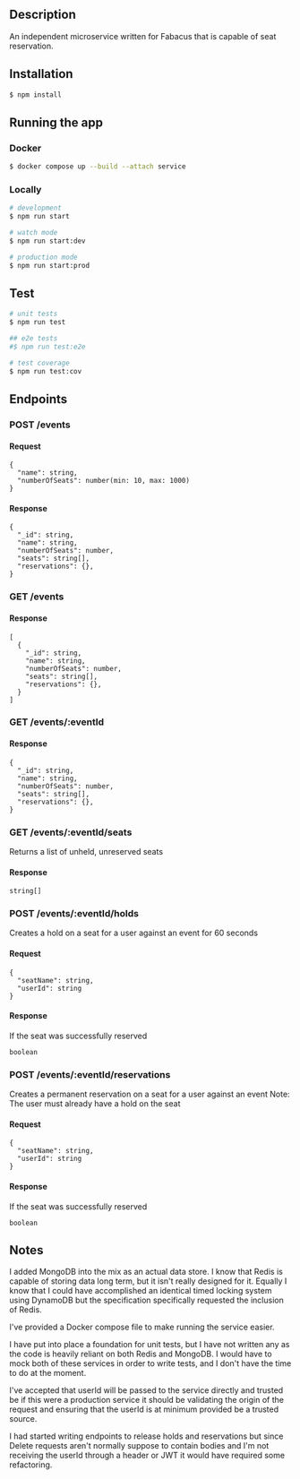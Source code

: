 ## Description

An independent microservice written for Fabacus that is capable of seat reservation.

## Installation

```bash
$ npm install
```

## Running the app

### Docker

```bash
$ docker compose up --build --attach service
```

### Locally

```bash
# development
$ npm run start

# watch mode
$ npm run start:dev

# production mode
$ npm run start:prod
```

## Test

```bash
# unit tests
$ npm run test

## e2e tests
#$ npm run test:e2e

# test coverage
$ npm run test:cov
```

## Endpoints

### POST /events

#### Request
```
{
  "name": string,
  "numberOfSeats": number(min: 10, max: 1000)
}
```

#### Response
```
{
  "_id": string,
  "name": string,
  "numberOfSeats": number,
  "seats": string[],
  "reservations": {},
}
```

### GET /events

#### Response
```
[
  {
    "_id": string,
    "name": string,
    "numberOfSeats": number,
    "seats": string[],
    "reservations": {},
  }
]
```

### GET /events/:eventId

#### Response
```
{
  "_id": string,
  "name": string,
  "numberOfSeats": number,
  "seats": string[],
  "reservations": {},
}
```

### GET /events/:eventId/seats

Returns a list of unheld, unreserved seats

#### Response
```
string[]
```

### POST /events/:eventId/holds

Creates a hold on a seat for a user against an event for 60 seconds

#### Request
```
{
  "seatName": string,
  "userId": string
}
```

#### Response
If the seat was successfully reserved
```
boolean
```

### POST /events/:eventId/reservations

Creates a permanent reservation on a seat for a user against an event
Note: The user must already have a hold on the seat

#### Request
```
{
  "seatName": string,
  "userId": string
}
```

#### Response
If the seat was successfully reserved
```
boolean
```

## Notes
I added MongoDB into the mix as an actual data store. I know that Redis is capable of storing data long term, but it
isn't really designed for it. Equally I know that I could have accomplished an identical timed locking system using
DynamoDB but the specification specifically requested the inclusion of Redis.

I've provided a Docker compose file to make running the service easier.

I have put into place a foundation for unit tests, but I have not written any as the code is heavily reliant on both
Redis and MongoDB. I would have to mock both of these services in order to write tests, and I don't have the time to do
at the moment.

I've accepted that userId will be passed to the service directly and trusted be if this were a production service it
should be validating the origin of the request and ensuring that the userId is at minimum provided be a trusted source.

I had started writing endpoints to release holds and reservations but since Delete requests aren't normally suppose to
contain bodies and I'm not receiving the userId through a header or JWT it would have required some refactoring.
